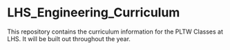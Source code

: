 # LHS_Engineering_Curriculum
This repository contains the curriculum information for the PLTW Classes at LHS.  It will be built out throughout the year.
